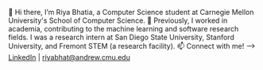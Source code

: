 👋 Hi there, I’m Riya Bhatia, a Computer Science student at Carnegie Mellon University's School of Computer Science.
💼 Previously, I worked in academia, contributing to the machine learning and software research fields. I was a research intern at San Diego State University, Stanford University, and Fremont STEM (a research facility).
📫 Connect with me! --> [LinkedIn](https://www.linkedin.com/in/riya-bhatia1/) | riyabhat@andrew.cmu.edu
